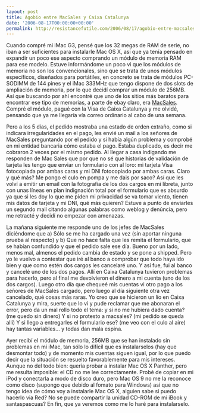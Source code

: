 ```yaml
---
layout: post
title: Agobio entre MacSales y Caixa Catalunya
date: '2006-08-17T00:00:00+00:00'
permalink: http://resistancefutile.com/2006/08/17/agobio-entre-macsales-y-caixa-catalunya/
---
```

Cuando compré mi iMac G3, pensé que los 32 megas de RAM de serie, no iban a ser suficientes para instalarle Mac OS X, así que ya tenía pensado en expandir un poco ese aspecto comprando un módulo de memoria RAM para ese modelo. Estuve informándome un poco vi que los módulos de memoria no son los convencionales, sino que se trata de unos módulos específicos, diseñados para portátiles, en concreto se trata de módulos PC-SODIMM de 144 pines y el iMac 333MHz que tengo dispone de dos slots de ampliación de memoria, por lo que decidí comprar un módulo de 256MB. Así que buscando por ahí encontré que uno de los sitios más baratos para encontrar ese tipo de memorias, a parte de ebay claro, era <a href="http://www.macsales.com/">MacSales</a>. Compré el módulo, pagué con la Visa de Caixa Catalunya y me olvidé, pensando que ya me llegaría vía correo ordinario al cabo de una semana. 

Pero a los 5 días, el pedido mostraba una estado de orden extraño, como si indicara irregularidades en el pago, les envié un mail a los señores de MacSales preguntando por el pedido y si había algún problema y comprobé en mi entidad bancaria cómo estaba el pago. Estaba duplicado, es decir me cobraron 2 veces por el mismo pedido. Al llegar a casa indigando me responden de Mac Sales que por que no sé que historias de validación de tarjeta les tengo que enviar un formulario con al loro: mi tarjeta Visa fotocopiada por ambas caras y mi DNI fotocopiado por ambas caras. Claro y qué más? Me pongo el culo en pompa y me dais por saco? Así que les volví a emitir un email con la fotografía de los dos cargos en mi libreta, junto con unas líneas en plan indignación total por el formulario que es absurdo ya que si les doy lo que me piden mi privacidad se va tomar viento, tienen mis datos de tarjeta y mi DNI, qué más quieren? Estuve a punto de enviarles un segundo mail citando algunas palabras como weblog y denúncia, pero me retracté y decidí no empezar con amenazas.

La mañana siguiente me responde uno de los jefes de MacSales diciéndome que a) Sólo se me ha cargado una vez (sin aportar ninguna prueba al respecto) y b) Que no hace falta que les remita el formulario, que se habían confundido y que el pedido sale ese día. Bueno por un lado, menos mal, almenos el pedido cambia de estado y se pone a shipped. Pero yo le vuelvo a contestar que iré al banco a comprobar que todo haya ido bien y que como estén dos cargos les cancelaré uno. Y así fue, fui al banco y cancelé uno de los dos pagos. Allí en Caixa Catalunya tuvieron problemas para hacerlo, pero al final me devolvieron el dinero a mi cuenta (uno de los dos cargos). Luego otro día que chequeé mis cuentas vi otro pago a los señores de MacSales cargado, pero luego al día siguiente otra vez cancelado, qué cosas más raras. Yo creo que se hicieron un lío en Caixa Catalunya y mira, suerte que lo vi y pude reclamar que me abonaran el error, pero da un mal rollo todo el tema: y si no me hubiera dado cuenta? (me quedo sin dinero) Y si no protesto a macsales? (mi pedido se queda allí) Y si llego a entregarles el formulario ese? (me veo con el culo al aire) hay tantas variables... y todas dan mala espina.

Ayer recibí el módulo de memoria, 256MB que se han instalado sin problemas en mi iMac, tan sólo lo difícil que es instalarselos (hay que desmontar todo) y de momento mis cuentas siguen igual, por lo que puedo decir que la situación se resuelto favorablemente para mis intereses. Aunque no del todo bien: quería probar a instalar Mac OS X Panther, pero me resulta imposible: el CD no me lee correctamente. Probé de copiar en mi iPod y conectarla a modo de disco duro, pero Mac OS 9 no me la reconoce como disco (supongo que debido al fomato para Windows) así que no tengo idea de cómo voy a instalarle Mac OS X, alguien sabe si puedo hacerlo via Red? No se puede compartir la unidad CD-ROM de mi iBook y santaspascuas? En fin, que ya veremos como me lo haré para instalarselo.
